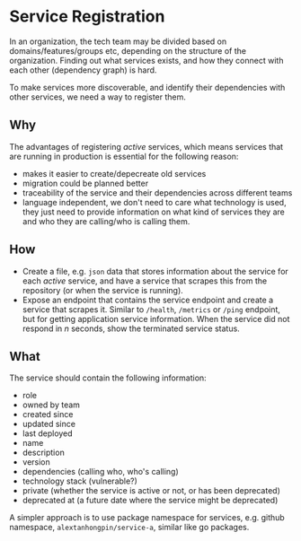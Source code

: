 # Service Registration

In an organization, the tech team may be divided based on domains/features/groups etc, depending on the structure of the organization. Finding out what services exists, and how they connect with each other (dependency graph) is hard. 

To make services more discoverable, and identify their dependencies with other services, we need a way to register them.

## Why

The advantages of registering _active_ services, which means services that are running in production is essential for the following reason:

- makes it easier to create/depecreate old services
- migration could be planned better
- traceability of the service and their dependencies across different teams
- language independent, we don't need to care what technology is used, they just need to provide information on what kind of services they are and who they are calling/who is calling them.

## How


- Create a file, e.g. `json` data that stores information about the service for each _active_ service, and have a service that scrapes this from the repository (or when the service is running). 
- Expose an endpoint that contains the service endpoint and create a service that scrapes it. Similar to `/health`, `/metrics` or `/ping` endpoint, but for getting application service information. When the service did not respond in _n_ seconds, show the terminated service status. 

## What

The service should contain the following information:

- role
- owned by team
- created since 
- updated since
- last deployed
- name
- description
- version
- dependencies (calling who, who's calling)
- technology stack (vulnerable?)
- private (whether the service is active or not, or has been deprecated)
- deprecated at (a future date where the service might be deprecated)


A simpler approach is to use package namespace for services, e.g. github namespace, `alextanhongpin/service-a`, similar like go packages. 
